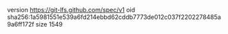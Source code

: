 version https://git-lfs.github.com/spec/v1
oid sha256:1a5981551e539a6fd214ebbd62cddb7773de012c037f2202278485a9a6ff172f
size 1549
